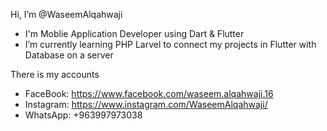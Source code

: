 Hi, I’m @WaseemAlqahwaji
- I'm Moblie Application Developer using Dart & Flutter
- I’m currently learning PHP Larvel to connect my projects in Flutter with Database on a server

There is my accounts
- FaceBook: https://www.facebook.com/waseem.alqahwaji.16
- Instagram: https://www.instagram.com/WaseemAlqahwaji/
- WhatsApp: +963997973038
